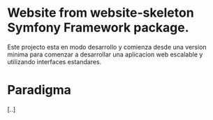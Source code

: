 # Website from website-skeleton Symfony Framework package. 

Este projecto esta en modo desarrollo y comienza desde una version minima para comenzar a desarrollar una aplicacion web escalable y utilizando interfaces estandares.


# Paradigma

[..]


